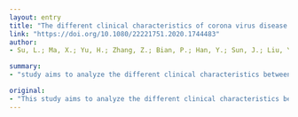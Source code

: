 ```yaml
---
layout: entry
title: "The different clinical characteristics of corona virus disease cases between children and their families in China - the character of children with COVID-19"
link: "https://doi.org/10.1080/22221751.2020.1744483"
author:
- Su, L.; Ma, X.; Yu, H.; Zhang, Z.; Bian, P.; Han, Y.; Sun, J.; Liu, Y.; Yang, C.; Geng, J.; Gai, Z.

summary:
- "study aims to analyze the different clinical characteristics between children and families infected with severe acute respiratory syndrome coronavirus 2. Clinical data from nine children and their 14 families were collected. Three children had fever (22.2%) or cough (11.2%) symptoms and six (66.7%) children had no symptom. Nearly 70% of the patients had normal (71.4%) or decreased (28.6%) white blood cell counts."

original:
- "This study aims to analyze the different clinical characteristics between children and their families infected with severe acute respiratory syndrome coronavirus 2. Clinical data from nine children and their 14 families were collected, including general status, clinical, laboratory test, and imaging characteristics. All the children were detected positive result after their families onset. Three children had fever (22.2%) or cough (11.2%) symptoms and six (66.7%) children had no symptom. Among the 14 adult patients, the major symptoms included fever (57.1%), cough (35.7%), chest tightness/pain (21.4%), fatigue (21.4%) and sore throat (7.1%). Nearly 70% of the patients had normal (71.4%) or decreased (28.6%) white blood cell counts, and 50% (7/14) had lymphocytopenia. There were 10 adults (71.4%) showed abnormal imaging. The main manifestations were pulmonary consolidation (70%), nodular shadow (50%), and ground glass opacity (50%). Five discharged children were admitted again because their stool showed positive result in SARS-CoV-2 PCR. COVID-19 in children is mainly caused by family transmission, and their symptoms are mild and prognosis is better than adult. However, their PCR result in stool showed longer time than their families. Because of the mild or asymptomatic clinical process, it is difficult to recognize early for pediatrician and public health staff."
---
```


